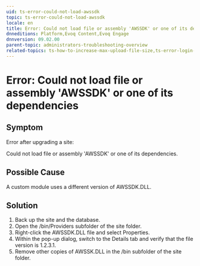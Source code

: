 ```yaml
---
uid: ts-error-could-not-load-awssdk
topic: ts-error-could-not-load-awssdk
locale: en
title: Error: Could not load file or assembly 'AWSSDK' or one of its dependencies
dnneditions: Platform,Evoq Content,Evoq Engage
dnnversion: 09.02.00
parent-topic: administrators-troubleshooting-overview
related-topics: ts-how-to-increase-max-upload-file-size,ts-error-login-ip-filtering-is-currently-disabled,ts-error-another-user-has-taken-action-on-the-page,ts-error-unknown-server-tag-DNNComboBox,ts-error-sql-timeout,ts-error-argumentnullexception-after-move-upgrade,ts-install-missing-resources,ts-mixed-content-ssl,ts-broken-profile-image,ts-page-remains-in-draft,ts-unable-to-remove-page-redirect-urls,ts-site-theme-not-loading,ts-incomplete-content-localization,ts-missing-persona-bar
---
```


# Error: Could not load file or assembly 'AWSSDK' or one of its dependencies

## Symptom

Error after upgrading a site:

Could not load file or assembly 'AWSSDK' or one of its dependencies.

## Possible Cause

A custom module uses a different version of AWSSDK.DLL.

## Solution

1.  Back up the site and the database.
2.  Open the /bin/Providers subfolder of the site folder.
3.  Right-click the AWSSDK.DLL file and select Properties.
4.  Within the pop-up dialog, switch to the Details tab and verify that the file version is 1.2.3.1.
5.  Remove other copies of AWSSK.DLL in the /bin subfolder of the site folder.